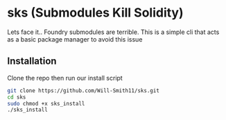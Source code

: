 # sks (Submodules Kill Solidity)
Lets face it.. Foundry submodules are terrible.
This is a simple cli that acts as a basic package manager to avoid this
issue

## Installation
Clone the repo then run our install script
```bash
git clone https://github.com/Will-Smith11/sks.git
cd sks
sudo chmod +x sks_install
./sks_install
```


